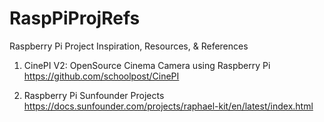 # RaspPiProjRefs
Raspberry Pi Project Inspiration, Resources, &amp; References

1. CinePI V2: OpenSource Cinema Camera using Raspberry Pi
https://github.com/schoolpost/CinePI

2. Raspberry Pi Sunfounder Projects
https://docs.sunfounder.com/projects/raphael-kit/en/latest/index.html
